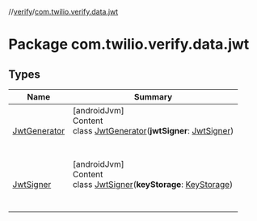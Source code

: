 //[verify](../index.md)/[com.twilio.verify.data.jwt](index.md)



# Package com.twilio.verify.data.jwt  


## Types  
  
|  Name|  Summary| 
|---|---|
| [JwtGenerator](-jwt-generator/index.md)| [androidJvm]  <br>Content  <br>class [JwtGenerator](-jwt-generator/index.md)(**jwtSigner**: [JwtSigner](-jwt-signer/index.md))  <br><br><br>
| [JwtSigner](-jwt-signer/index.md)| [androidJvm]  <br>Content  <br>class [JwtSigner](-jwt-signer/index.md)(**keyStorage**: [KeyStorage](../com.twilio.verify.data/-key-storage/index.md))  <br><br><br>

